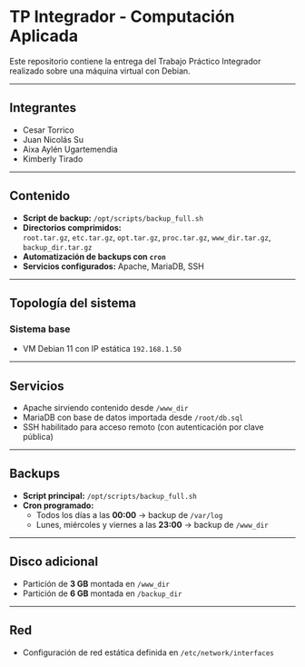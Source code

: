 # TP Integrador - Computación Aplicada

Este repositorio contiene la entrega del Trabajo Práctico Integrador realizado sobre una máquina virtual con Debian.

---

## Integrantes

- Cesar Torrico  
- Juan Nicolás Su  
- Aixa Aylén Ugartemendia  
- Kimberly Tirado

---

## Contenido

- **Script de backup:** `/opt/scripts/backup_full.sh`
- **Directorios comprimidos:**  
  `root.tar.gz`, `etc.tar.gz`, `opt.tar.gz`, `proc.tar.gz`, `www_dir.tar.gz`, `backup_dir.tar.gz`
- **Automatización de backups con `cron`**
- **Servicios configurados:** Apache, MariaDB, SSH

---

## Topología del sistema

### Sistema base

- VM Debian 11 con IP estática `192.168.1.50`

---

## Servicios

- Apache sirviendo contenido desde `/www_dir`
- MariaDB con base de datos importada desde `/root/db.sql`
- SSH habilitado para acceso remoto (con autenticación por clave pública)

---

## Backups

- **Script principal:** `/opt/scripts/backup_full.sh`
- **Cron programado:**
  - Todos los días a las **00:00** → backup de `/var/log`
  - Lunes, miércoles y viernes a las **23:00** → backup de `/www_dir`

---

## Disco adicional

- Partición de **3 GB** montada en `/www_dir`
- Partición de **6 GB** montada en `/backup_dir`

---

## Red

- Configuración de red estática definida en `/etc/network/interfaces`
